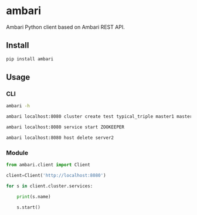 # ambari

Ambari Python client based on Ambari REST API.

## Install

```sh
pip install ambari
```

## Usage

### CLI

```sh
ambari -h

ambari localhost:8080 cluster create test typical_triple master1 master2 slave

ambari localhost:8080 service start ZOOKEEPER

ambari localhost:8080 host delete server2
```

### Module

```py
from ambari.client import Client

client=Client('http://localhost:8080')

for s in client.cluster.services:

    print(s.name)

    s.start()
```
